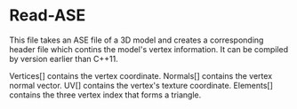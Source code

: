 # Read-ASE
This file takes an ASE file of a 3D model and creates a corresponding header file which contins the model's vertex information.
It can be compiled by version earlier than C++11.

Vertices[] contains the vertex coordinate.
Normals[] contains the vertex normal vector.
UV[] contains the vertex's texture coordinate.
Elements[] contains the three vertex index that forms a triangle.
